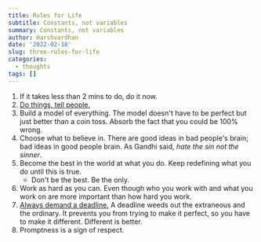 ```yaml
---
title: Rules for Life
subtitle: Constants, not variables
summary: Constants, not variables
author: Harshvardhan
date: '2022-02-18'
slug: three-rules-for-life
categories:
  - thoughts
tags: []
---
```


1.  If it takes less than 2 mins to do, do it now.
2.  [Do things, tell people.](http://carl.flax.ie/dothingstellpeople.html)
3.  Build a model of everything. The model doesn't have to be perfect but just better than a coin toss. Absorb the fact that you could be 100% wrong.
4.  Choose what to believe in. There are good ideas in bad people's brain; bad ideas in good people brain. As Gandhi said, *hate the sin not the sinner*.
5.  Become the best in the world at what you do. Keep redefining what you do until this is true.
    -   Don't be the best. Be the only.
6.  Work as hard as you can. Even though who you work with and what you work on are more important than how hard you work.
7.  [Always demand a deadline.](https://kk.org/thetechnium/68-bits-of-unsolicited-advice/) A deadline weeds out the extraneous and the ordinary. It prevents you from trying to make it perfect, so you have to make it different. Different is better.
8.  Promptness is a sign of respect.
